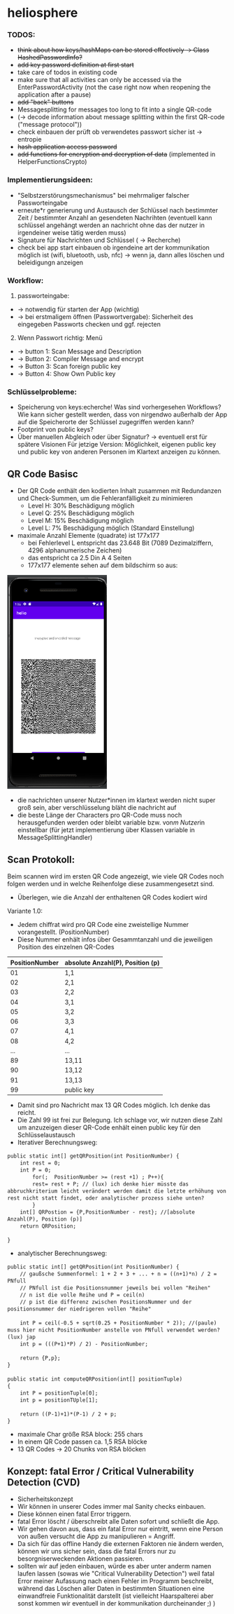 # heliosphere

### TODOS:

* ~~think about how keys/hashMaps can be stored effectively -> Class HashedPasswordInfo?~~
* ~~add key password definition at first start~~
* take care of todos in existing code
* make sure that all activities can only be accessed via the EnterPasswordActivity (not the case right now when reopening the application after a pause)
* ~~add "back" buttons~~
* Messagesplitting for messages too long to fit into a single QR-code 
* (-> decode information about message splitting within the first QR-code ("message protocol"))
* check einbauen der prüft ob verwendetes passwort sicher ist -> entropie
* ~~hash application access password~~
* ~~add functions for encryption and decryption of data~~ (implemented in HelperFunctionsCrypto)



### Implementierungsideen:
* "Selbstzerstörungsmechanismus" bei mehrmaliger falscher Passworteingabe
* erneute*r generierung und Austausch der Schlüssel nach bestimmter Zeit / bestimmter Anzahl an gesendeten Nachrihten (eventuell kann schlüssel angehängt werden an nachricht ohne das der nutzer in irgendeiner weise tätig werden muss)
* Signature für Nachrichten und Schlüssel ( -> Recherche)
* check bei app start einbauen ob irgendeine art der kommunikation möglich ist (wifi, bluetooth, usb, nfc) -> wenn ja, dann alles löschen und beleidigungn anzeigen

### Workflow:
1. passworteingabe: 
- -> notwendig für starten der App (wichtig)
- -> bei erstmaligem öffnen (Passwortvergabe): Sicherheit des eingegeben Passworts checken und ggf. rejecten
2. Wenn Passwort richtig: Menü
- -> button 1: Scan Message and Description
- -> Button 2: Compiler Message and encrypt
- -> Button 3: Scan foreign public key
- -> Button 4: Show Own Public key

### Schlüsselprobleme: 
* Speicherung von keys:echerche! Was sind vorhergesehen Workflows? Wie kann sicher gestellt werden, dass von nirgendwo außerhalb der App auf die Speicherorte der Schlüssel zugegriffen werden kann? 
* Footprint von public keys? 
* Über manuellen Abgleich oder über Signatur? 
-> eventuell erst für spätere Visionen
Für jetzige Version: Möglichkeit, eigenen public key und public key von anderen Personen im Klartext anzeigen zu können. 

## QR Code Basisc
* Der QR Code enthält den kodierten Inhalt zusammen mit Redundanzen und Check-Summen, um die Fehleranfälligkeit zu minimieren
    * Level H: 30% Beschädigung möglich
    * Level Q: 25% Beschädigung möglich
    * Level M: 15% Beschädigung möglich
    * Level L: 7% Beschädigung möglich (Standard Einstellung)
* maximale Anzahl Elemente (quadrate) ist 177x177
    * bei Fehlerlevel L entspricht das 23.648 Bit (7089 Dezimalziffern, 4296 alphanumerische Zeichen)
    * das entspricht ca 2.5 Din A 4 Seiten
    * 177x177 elemente sehen auf dem bildschirm so aus:

![Alt text](https://github.com/lux-maker/heliosphere/blob/master/Screenshot%20from%202023-04-25%2013-32-25.png?raw=true "Title")

* die nachrichten unserer Nutzer*innen im klartext werden nicht super groß sein, aber verschlüsselung bläht die nachricht auf
* die beste Länge der Characters pro QR-Code muss noch herausgefunden werden oder bleibt variable bzw. von*m Nutzer*in einstellbar (für jetzt implementierung über Klassen variable in MessageSplittingHandler)
 
## Scan Protokoll:
Beim scannen wird im ersten QR Code angezeigt, wie viele QR Codes noch folgen werden und in welche Reihenfolge diese zusammengesetzt sind. 
* Überlegen, wie die Anzahl der enthaltenen QR Codes kodiert wird

Variante 1.0: 
* Jedem chiffrat wird pro QR Code  eine zweistellige Nummer vorangestellt. (PositionNumber)
* Diese Nummer enhält infos über Gesammtanzahl und die jeweiligen Position des einzelnen QR-Codes 

| PositionNumber | absolute Anzahl(P), Position (p) |
| ------------- | ------------- |
| 01  | 1,1  |
| 02  | 2,1  |
| 03  | 2,2  |
| 04  | 3,1  |
| 05  | 3,2  |
| 06  | 3,3  |
| 07  | 4,1  |
| 08  | 4,2  |
| ... | ...  |
| 89  | 13,11  |
| 90  | 13,12  |
| 91  | 13,13  |
| 99 | public key |

* Damit sind pro Nachricht max 13 QR Codes möglich. Ich denke das reicht. 
* Die Zahl 99 ist frei zur Belegung. Ich schlage vor, wir nutzen diese Zahl um anzuzeigen dieser QR-Code enhält einen public key für den Schlüsselaustausch
* Iterativer Berechnungsweg:
```
public static int[] getQRPosition(int PositionNumber) {
  	int rest = 0;
	int P = 0;
        for(;  PositionNumber >= (rest +1) ; P++){
		rest= rest + P; // (lux) ich denke hier müsste das abbruchkriterium leicht verändert werden damit die letzte erhöhung von rest nicht statt findet, oder analytischer prozess siehe unten?
        } 
	int[] QRPostion = {P,PositionNumber - rest}; //[absolute Anzahl(P), Position (p)]
	return QRPosition;
	
}
```

* analytischer Berechnungsweg:
```
public static int[] getQRPosition(int PositionNumber) {
	// gaußsche Summenformel: 1 + 2 + 3 + ... + n = ((n+1)*n) / 2 = PNfull
	// PNfull ist die Positionsnummer jeweils bei vollen "Reihen"
	// n ist die volle Reihe und P = ceil(n)
	// p ist die differenz zwischen PositionsNummer und der positionsnummer der niedrigeren vollen "Reihe"
	
	int P = ceil(-0.5 + sqrt(0.25 + PositionNumber * 2)); //(paule) muss hier nicht PositionNumber anstelle von PNfull verwendet werden? (lux) jap
	int p = (((P+1)*P) / 2) - PositionNumber;
	
	return {P,p};
}

public static int computeQRPosition(int[] positionTuple)
{
	int P = positionTuple[0];
	int p = positionTUple[1];
	
	return ((P-1)+1)*(P-1) / 2 + p;
}

```
* maximale Char größe RSA block: 255 chars
* In einem QR Code passen ca. 1,5 RSA blöcke 
* 13 QR Codes -> 20 Chunks von RSA blöcken


## Konzept: fatal Error / Critical Vulnerability Detection (CVD)
* Sicherheitskonzept 
* Wir können in unserer Codes immer mal Sanity checks einbauen. 
* Diese können einen fatal Error triggern. 
* fatal Error löscht / überschreibt alle Daten sofort und schließt die App. 
* Wir gehen davon aus, dass ein fatal Error nur eintritt, wenn eine Person von außen versucht die App zu manipulieren = Angriff. 
* Da sich für das offline Handy die externen Faktoren nie ändern werden, können wir uns sicher sein, dass die fatal Errors nur zu besorgniserweckenden Aktionen passieren. 
* sollten wir auf jeden einbauen, würde es aber unter anderm namen laufen lassen (sowas wie "Critical Vulnerability Detection") weil fatal Error meiner Aufassung nach einen Fehler im Programm beschreibt, während das Löschen aller Daten in bestimmten Situationen eine einwandfreie Funktionalität darstellt (ist vielleicht Haarspalterei aber sonst kommen wir eventuell in der kommunikation durcheinander ;) )

